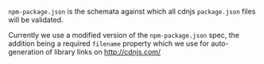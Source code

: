 `npm-package.json` is the schemata against which all cdnjs `package.json` files will be validated.

Currently we use a modified version of the `npm-package.json` spec,
the addition being a required `filename` property which we use for
auto-generation of library links on http://cdnjs.com/
